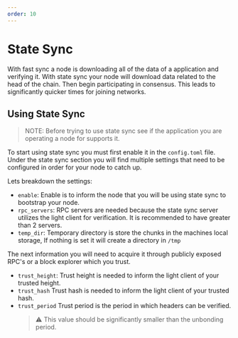 ```yaml
--- 
order: 10
---
```


# State Sync

With fast sync a node is downloading all of the data of a application and verifying it. With state sync your node will download data related to the head of the chain. Then begin participating in consensus. This leads to significantly quicker times for joining networks.

## Using State Sync

> NOTE: Before trying to use state sync see if the application you are operating a node for supports it. 

To start using state sync you must first enable it in the `config.toml` file. Under the state sync section you will find multiple settings that need to be configured in order for your node to catch up.

Lets breakdown the settings:

- `enable`: Enable is to inform the node that you will be using state sync to bootstrap your node.
- `rpc_servers`: RPC servers are needed because the state sync server utilizes the light client for verification. 
  It is recommended to have greater than 2 servers. 
- `temp_dir`: Temporary directory is store the chunks in the machines local storage, If nothing is set it will create a directory in `/tmp`

The next information you will need to acquire it through publicly exposed RPC's or a block explorer which you trust. 

- `trust_height`: Trust height is needed to inform the light client of your trusted height. 
- `trust_hash` Trust hash is needed to inform the light client of your trusted hash. 
- `trust_period` Trust period is the period in which headers can be verified. 
  > :warning: This value should be significantly smaller than the unbonding period.
